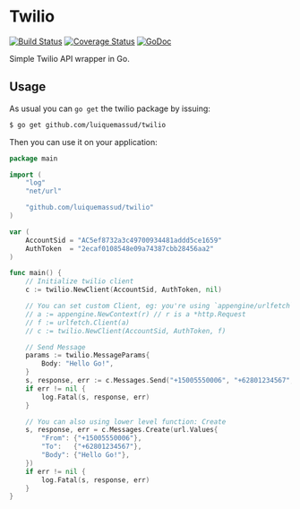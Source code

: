 # Twilio

[![Build Status](https://travis-ci.org/subosito/twilio.svg?branch=master)](https://travis-ci.org/subosito/twilio)
[![Coverage Status](https://img.shields.io/codecov/c/github/subosito/twilio.svg)](https://codecov.io/gh/subosito/twilio)
[![GoDoc](https://godoc.org/github.com/subosito/twilio?status.svg)](https://godoc.org/github.com/subosito/twilio)

Simple Twilio API wrapper in Go.

## Usage

As usual you can `go get` the twilio package by issuing:

```bash
$ go get github.com/luiquemassud/twilio
```

Then you can use it on your application:

```go
package main

import (
	"log"
	"net/url"

	"github.com/luiquemassud/twilio"
)

var (
	AccountSid = "AC5ef8732a3c49700934481addd5ce1659"
	AuthToken  = "2ecaf0108548e09a74387cbb28456aa2"
)

func main() {
	// Initialize twilio client
	c := twilio.NewClient(AccountSid, AuthToken, nil)

	// You can set custom Client, eg: you're using `appengine/urlfetch` on Google's appengine
	// a := appengine.NewContext(r) // r is a *http.Request
	// f := urlfetch.Client(a)
	// c := twilio.NewClient(AccountSid, AuthToken, f)

	// Send Message
	params := twilio.MessageParams{
		Body: "Hello Go!",
	}
	s, response, err := c.Messages.Send("+15005550006", "+62801234567", params)
	if err != nil {
		log.Fatal(s, response, err)
	}

	// You can also using lower level function: Create
	s, response, err = c.Messages.Create(url.Values{
		"From": {"+15005550006"},
		"To":   {"+62801234567"},
		"Body": {"Hello Go!"},
	})
	if err != nil {
		log.Fatal(s, response, err)
	}
}
```
